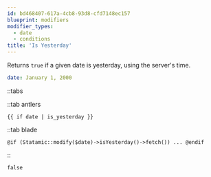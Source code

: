 ```yaml
---
id: bd468407-617a-4cb8-93d8-cfd7148ec157
blueprint: modifiers
modifier_types:
  - date
  - conditions
title: 'Is Yesterday'
---
```

Returns `true` if a given date is yesterday, using the server's time.

```yaml
date: January 1, 2000
```

::tabs

::tab antlers
```antlers
{{ if date | is_yesterday }}
```
::tab blade
```blade
@if (Statamic::modify($date)->isYesterday()->fetch()) ... @endif
```
::

```html
false
```
